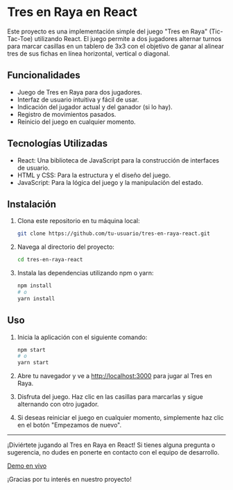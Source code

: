 # Tres en Raya en React

Este proyecto es una implementación simple del juego "Tres en Raya" (Tic-Tac-Toe) utilizando React. El juego permite a dos jugadores alternar turnos para marcar casillas en un tablero de 3x3 con el objetivo de ganar al alinear tres de sus fichas en línea horizontal, vertical o diagonal.

## Funcionalidades

- Juego de Tres en Raya para dos jugadores.
- Interfaz de usuario intuitiva y fácil de usar.
- Indicación del jugador actual y del ganador (si lo hay).
- Registro de movimientos pasados.
- Reinicio del juego en cualquier momento.

## Tecnologías Utilizadas

- React: Una biblioteca de JavaScript para la construcción de interfaces de usuario.
- HTML y CSS: Para la estructura y el diseño del juego.
- JavaScript: Para la lógica del juego y la manipulación del estado.

## Instalación

1. Clona este repositorio en tu máquina local:

   ```bash
   git clone https://github.com/tu-usuario/tres-en-raya-react.git
   ```

2. Navega al directorio del proyecto:

   ```bash
   cd tres-en-raya-react
   ```

3. Instala las dependencias utilizando npm o yarn:

   ```bash
   npm install
   # o
   yarn install
   ```

## Uso

1. Inicia la aplicación con el siguiente comando:

   ```bash
   npm start
   # o
   yarn start
   ```

2. Abre tu navegador y ve a [http://localhost:3000](http://localhost:3000) para jugar al Tres en Raya.

3. Disfruta del juego. Haz clic en las casillas para marcarlas y sigue alternando con otro jugador.

4. Si deseas reiniciar el juego en cualquier momento, simplemente haz clic en el botón "Empezamos de nuevo".

---

¡Diviértete jugando al Tres en Raya en React! Si tienes alguna pregunta o sugerencia, no dudes en ponerte en contacto con el equipo de desarrollo.

[Demo en vivo](http://www.xavieb.com/TresEnRallaReact/)

¡Gracias por tu interés en nuestro proyecto!
